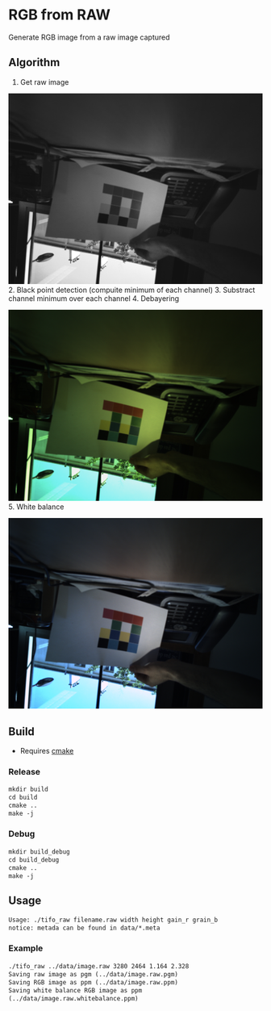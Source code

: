 # RGB from RAW

Generate RGB image from a raw image captured

## Algorithm

1. Get raw image

![](data/image_as_jpeg_for_readme/image.result_gray.jpeg)
2. Black point detection (compuite minimum of each channel)
3. Substract channel minimum over each channel
4. Debayering

![](data/image_as_jpeg_for_readme/image.result_rgb.jpeg)
5. White balance

![](data/image_as_jpeg_for_readme/image.whitebalance.result.jpeg)
## Build

* Requires [cmake](https://cmake.org/download/)

### Release

```shell
mkdir build
cd build
cmake ..
make -j
```


### Debug

```shell
mkdir build_debug
cd build_debug
cmake ..
make -j
```

## Usage

```
Usage: ./tifo_raw filename.raw width height gain_r grain_b
notice: metada can be found in data/*.meta
```
### Example

```
./tifo_raw ../data/image.raw 3280 2464 1.164 2.328
Saving raw image as pgm (../data/image.raw.pgm)
Saving RGB image as ppm (../data/image.raw.ppm)
Saving white balance RGB image as ppm (../data/image.raw.whitebalance.ppm)
```
